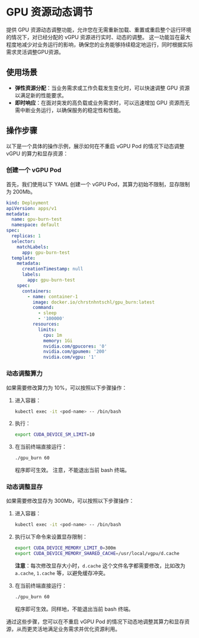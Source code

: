 # GPU 资源动态调节

提供 GPU 资源动态调整功能，允许您在无需重新加载、重置或重启整个运行环境的情况下，对已经分配的 vGPU 资源进行实时、动态的调整。
这一功能旨在最大程度地减少对业务运行的影响，确保您的业务能够持续稳定地运行，同时根据实际需求灵活调整GPU资源。

## 使用场景

- **弹性资源分配**：当业务需求或工作负载发生变化时，可以快速调整 GPU 资源以满足新的性能要求。
- **即时响应**：在面对突发的高负载或业务需求时，可以迅速增加 GPU 资源而无需中断业务运行，以确保服务的稳定性和性能。

## 操作步骤

以下是一个具体的操作示例，展示如何在不重启 vGPU Pod 的情况下动态调整 vGPU 的算力和显存资源：

### 创建一个 vGPU Pod

首先，我们使用以下 YAML 创建一个 vGPU Pod，其算力初始不限制，显存限制为 200Mb。

```yaml
kind: Deployment
apiVersion: apps/v1
metadata:
  name: gpu-burn-test
  namespace: default
spec:
  replicas: 1
  selector:
    matchLabels:
      app: gpu-burn-test
  template:
    metadata:
      creationTimestamp: null
      labels:
        app: gpu-burn-test
    spec:
      containers:
        - name: container-1
          image: docker.io/chrstnhntschl/gpu_burn:latest
          command:
            - sleep
            - '100000'
          resources:
            limits:
              cpu: 1m
              memory: 1Gi
              nvidia.com/gpucores: '0'
              nvidia.com/gpumem: '200'
              nvidia.com/vgpu: '1'
```

### 动态调整算力

如果需要修改算力为 10%，可以按照以下步骤操作：

1. 进入容器：

    ```bash
    kubectl exec -it <pod-name> -- /bin/bash
    ```
   
1. 执行：

    ```bash
    export CUDA_DEVICE_SM_LIMIT=10
    ```
   
1. 在当前终端直接运行：

    ```bash
    ./gpu_burn 60
    ```

    程序即可生效。 注意，不能退出当前 bash 终端。

### 动态调整显存

如果需要修改显存为 300Mb，可以按照以下步骤操作：

1. 进入容器：

    ```bash
    kubectl exec -it <pod-name> -- /bin/bash
    ```
   
1. 执行以下命令来设置显存限制：

    ```bash
    export CUDA_DEVICE_MEMORY_LIMIT_0=300m
    export CUDA_DEVICE_MEMORY_SHARED_CACHE=/usr/local/vgpu/d.cache
    ```
   
    **注意**：每次修改显存大小时，`d.cache` 这个文件名字都需要修改，比如改为 `a.cache`, `1.cache` 等，以避免缓存冲突。
   
1. 在当前终端直接运行：

    ```bash
    ./gpu_burn 60
    ```

    程序即可生效。同样地，不能退出当前 bash 终端。

通过这些步骤，您可以在不重启 vGPU Pod 的情况下动态地调整其算力和显存资源，从而更灵活地满足业务需求并优化资源利用。
